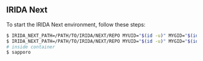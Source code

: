 ## IRIDA Next

To start the IRIDA Next environment, follow these steps:

```bash
$ IRIDA_NEXT_PATH=/PATH/TO/IRIDA/NEXT/REPO MYUID="$(id -u)" MYGID="$(id -g)" docker compose -f compose.irida-next.yml up -d --build
$ IRIDA_NEXT_PATH=/PATH/TO/IRIDA/NEXT/REPO MYUID="$(id -u)" MYGID="$(id -g)" docker compose -f compose.irida-next.yml exec app bash
# inside container
$ sapporo
```
